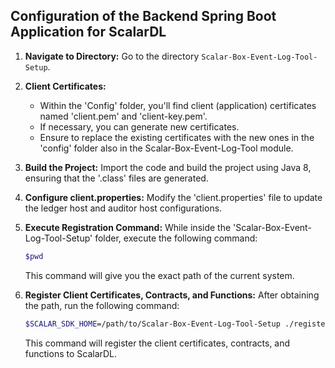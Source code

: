 ## Configuration of the Backend Spring Boot Application for ScalarDL

1. **Navigate to Directory:** Go to the directory `Scalar-Box-Event-Log-Tool-Setup`.

2. **Client Certificates:**
   - Within the 'Config' folder, you'll find client (application) certificates named 'client.pem' and 'client-key.pem'.
   - If necessary, you can generate new certificates.
   - Ensure to replace the existing certificates with the new ones in the 'config' folder also in the Scalar-Box-Event-Log-Tool module.

3. **Build the Project:** Import the code and build the project using Java 8, ensuring that the '.class' files are generated.

4. **Configure client.properties:** Modify the 'client.properties' file to update the ledger host and auditor host configurations.

5. **Execute Registration Command:** While inside the 'Scalar-Box-Event-Log-Tool-Setup' folder, execute the following command:

    ```bash
    $pwd
    ```

    This command will give you the exact path of the current system.

6. **Register Client Certificates, Contracts, and Functions:** After obtaining the path, run the following command:

    ```bash
    $SCALAR_SDK_HOME=/path/to/Scalar-Box-Event-Log-Tool-Setup ./register
    ```

    This command will register the client certificates, contracts, and functions to ScalarDL.